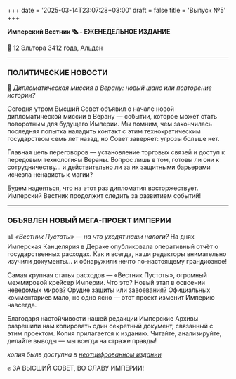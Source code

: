 +++
date = '2025-03-14T23:07:28+03:00'
draft = false
title = 'Выпуск №5'
+++

**Имперский Вестник 🗞 - ЕЖЕНЕДЕЛЬНОЕ ИЗДАНИЕ**

📅 12 Эльтора 3412 года, Альден 

---

### **ПОЛИТИЧЕСКИЕ НОВОСТИ**
💬 *Дипломатическая миссия в Верану: новый шанс или повторение истории?*

Сегодня утром Высший Совет объявил о начале новой дипломатической миссии в Верану — событии, которое может стать поворотным для будущего Империи. Мы помним, чем закончилась последняя попытка наладить контакт с этим технократическим государством семь лет назад, но Совет заверяет: угрозы больше нет.  

Главная цель переговоров — установление торговых связей и доступ к передовым технологиям Вераны. Вопрос лишь в том, готовы ли они к сотрудничеству… и действительно ли за их защитными барьерами исчезла ненависть к магии?  

Будем надеяться, что на этот раз дипломатия восторжествует. Имперский Вестник продолжит следить за развитием событий!

---

### **ОБЪЯВЛЕН НОВЫЙ МЕГА-ПРОЕКТ ИМПЕРИИ**
📊 *«Вестник Пустоты» — на что уходят наши налоги?*
На днях Имперская Канцелярия в Дераке опубликовала оперативный отчёт о государственных расходах. Как и всегда, наши редакторы внимательно изучили документы… и обнаружили нечто по-настоящему грандиозное!

Самая крупная статья расходов — «Вестник Пустоты», огромный межмировой крейсер Империи. Что это? Новый этап в освоении неведомых миров? Орудие защиты или завоевания? Официальных комментариев мало, но одно ясно — этот проект изменит Империю навсегда.  

Благодаря настойчивости нашей редакции Имперские Архивы разрешили нам копировать один секретный документ, связанный с этим проектом. Копия прилагается к изданию. Читайте, анализируйте, делайте выводы — мы всегда на страже правды!

*копия былв доступна в [неотцифрованном издании](https://t.me/reolo_channel/812)*

✊ ЗА ВЫСШИЙ СОВЕТ, ВО СЛАВУ ИМПЕРИИ!